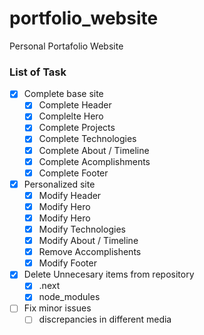 # portfolio_website

Personal Portafolio Website

### List of Task

-   [x] Complete base site
    -   [x] Complete Header
    -   [x] Complelte Hero
    -   [x] Complete Projects
    -   [x] Complete Technologies
    -   [x] Complete About / Timeline
    -   [x] Complete Acomplishments
    -   [x] Complete Footer
-   [x] Personalized site
    -   [x] Modify Header
    -   [x] Modify Hero
    -   [x] Modify Hero
    -   [x] Modify Technologies
    -   [x] Modify About / Timeline
    -   [x] Remove Accomplishents
    -   [x] Modify Footer
-   [x] Delete Unnecesary items from repository
    -   [x] .next
    -   [x] node_modules
-   [ ] Fix minor issues
    -   [ ] discrepancies in different media
